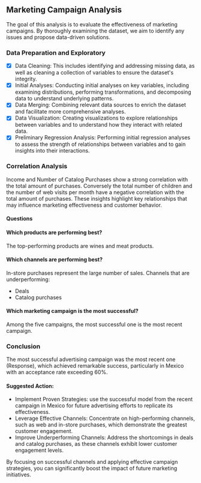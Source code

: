 ## Marketing Campaign Analysis
The goal of this analysis is to evaluate the effectiveness of marketing campaigns. By thoroughly examining the dataset, we aim to identify any issues and propose data-driven solutions.

### Data Preparation and Exploratory

- [x] Data Cleaning: This includes identifying and addressing missing data, as well as cleaning a collection of variables to ensure the dataset's integrity.
- [x] Initial Analyses: Conducting initial analyses on key variables, including examining distributions, performing transformations, and decomposing data to understand underlying patterns.
- [x] Data Merging: Combining relevant data sources to enrich the dataset and facilitate more comprehensive analyses.
- [x] Data Visualization: Creating visualizations to explore relationships between variables and to understand how they interact with related data.
- [x] Preliminary Regression Analysis: Performing initial regression analyses to assess the strength of relationships between variables and to gain insights into their interactions.

### Correlation Analysis
Income and Number of Catalog Purchases show a strong correlation with the total amount of purchases. Conversely the total number of children and the number of web visits per month have a negative correlation with the total amount of purchases. These insights highlight key relationships that may influence marketing effectiveness and customer behavior. 

#### Questions
#### Which products are performing best?
The top-performing products are wines and meat products.
#### Which channels are performing best?
In-store purchases represent the large number of sales.
Channels that are underperforming:
- Deals
- Catalog purchases
#### Which marketing campaign is the most successful?
Among the five campaigns, the most successful one is the most recent campaign. 

### Conclusion 
The most successful advertising campaign was the most recent one (Response), which achieved remarkable success, particularly in Mexico with an acceptance rate exceeding 60%. 

#### Suggested Action:
- Implement Proven Strategies: use the successful model from the recent campaign in Mexico for future advertising efforts to replicate its effectiveness.
- Leverage Effective Channels: Concentrate on high-performing channels, such as web and in-store purchases, which demonstrate the greatest customer engagement.
- Improve Underperforming Channels: Address the shortcomings in deals and catalog purchases, as these channels exhibit lower customer engagement levels.

By focusing on successful channels and applying effective campaign strategies, you can significantly boost the impact of future marketing initiatives.
